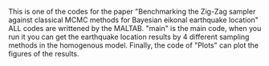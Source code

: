 This is one of the codes for the paper "Benchmarking the Zig-Zag sampler against classical MCMC methods for Bayesian eikonal earthquake location"
ALL codes are writtened by the MALTAB.
"main" is the main code, when you run it you can get the earthquake location results by 4 different sampling methods in the homogenous model.
Finally, the code of "Plots" can plot the figures of the results.
